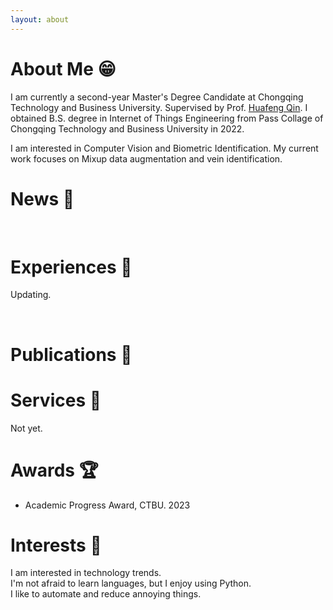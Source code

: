 ```yaml
---
layout: about 
---
```


# About Me 😁
I am currently a second-year Master's Degree Candidate at Chongqing Technology and Business University. Supervised by Prof. [Huafeng Qin](https://scholar.google.com/citations?user=5jvXcJ0AAAAJ&hl=zh-CN). I obtained B.S. degree in Internet of Things Engineering from Pass Collage of Chongqing Technology and Business University in 2022.

I am interested in Computer Vision and Biometric Identification. My current work focuses on Mixup data augmentation and vein identification.

# News 💬 

<br/>

# Experiences 📝 
Updating.

<br/>

# Publications 📖

# Services 🧸
Not yet.

# Awards 🏆 
 - Academic Progress Award, CTBU. 2023


# Interests 📝 
I am interested in technology trends.  
I'm not afraid to learn languages, but I enjoy using Python.  
I like to automate and reduce annoying things.  
